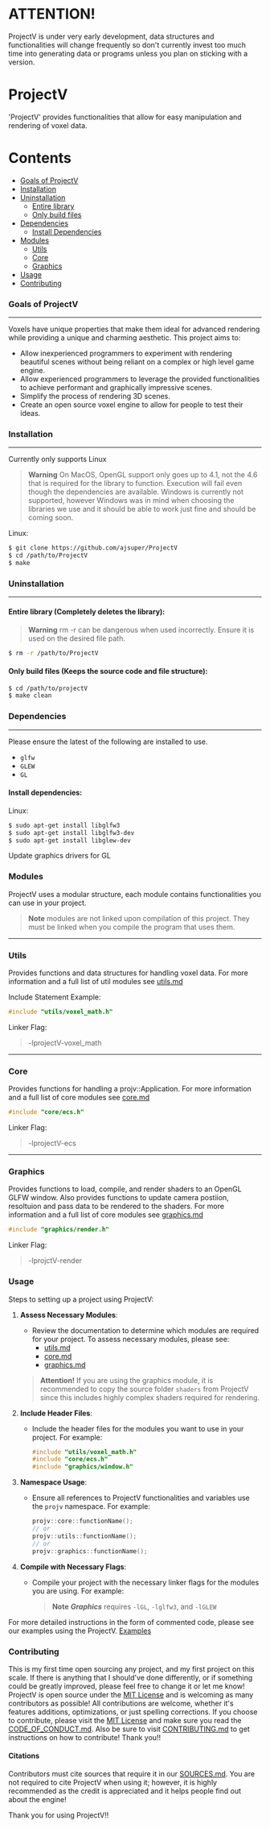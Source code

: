 # ATTENTION!
ProjectV is under very early development, data structures and functionalities will change frequently so don't currently invest too much time into generating data or programs unless you plan on sticking with a version.

# ProjectV

'ProjectV' provides functionalities that allow for easy manipulation and rendering of voxel data.

# Contents

- [Goals of ProjectV](#Goals-of-ProjectV)
- [Installation](#installation)
- [Uninstallation](#uninstallation)
    - [Entire library](#entire-library)
    - [Only build files](#only-build-files)
- [Dependencies](#dependencies)
    - [Install Dependencies](#install-dependencies)
- [Modules](#modules)
    - [Utils](#utils)
    - [Core](#core)
    - [Graphics](#graphics)
- [Usage](#usage)
- [Contributing](#contributing)

### Goals of ProjectV

---

Voxels have unique properties that make them ideal for advanced rendering while providing a unique and charming aesthetic. This project aims to:

- Allow inexperienced programmers to experiment with rendering beautiful scenes without being reliant on a complex or high level game engine.
- Allow experienced programmers to leverage the provided functionalities to achieve performant and graphically impressive scenes. 
- Simplify the process of rendering 3D scenes.
- Create an open source voxel engine to allow for people to test their ideas.

### Installation

---

Currently only supports Linux

> **Warning** On MacOS, OpenGL support only goes up to 4.1, not the 4.6 that is required for the library to function. Execution will fail even though the dependencies are available. Windows is currently not supported, however Windows was in mind when choosing the libraries we use and it should be able to work just fine and should be coming soon.

Linux:
```bash
$ git clone https://github.com/ajsuper/ProjectV
$ cd /path/to/ProjectV
$ make
```

### Uninstallation

---

#### Entire library (Completely deletes the library):

> **Warning** rm -r can be dangerous when used incorrectly. Ensure it is used on the desired file path.
```bash
$ rm -r /path/to/ProjectV
```

#### Only build files (Keeps the source code and file structure):

```bash
$ cd /path/to/projectV
$ make clean
```

### Dependencies

---

Please ensure the latest of the following are installed to use.

- `glfw`
- `GLEW`
- `GL`

#### Install dependencies:

Linux:

```bash
$ sudo apt-get install libglfw3
$ sudo apt-get install libglfw3-dev
$ sudo apt-get install libglew-dev
```
Update graphics drivers for GL

### Modules

ProjectV uses a modular structure, each module contains functionalities you can use in your project.

> **Note** modules are not linked upon compilation of this project. They must be linked when you compile the program that uses them.

---
### Utils

Provides functions and data structures for handling voxel data. For more information and a full list of util modules see [utils.md](../include/utils/utils.md)

Include Statement Example:

```C++
#include "utils/voxel_math.h"
```

Linker Flag:
>-lprojectV-voxel_math

---
### Core

Provides functions for handling a projv::Application. For more information and a full list of core modules see [core.md](../include/core/core.md)

```C++
#include "core/ecs.h"
```

Linker Flag:
>-lprojectV-ecs

---
### Graphics

Provides functions to load, compile, and render shaders to an OpenGL GLFW window. Also provides functions to update camera postiion, resoltuion and pass data to be rendered to the shaders. For more information and a full list of core modules see [graphics.md](../include/graphics/graphics.md)

```C++
#include "graphics/render.h"
```

Linker Flag:
>-lprojctV-render

### Usage

Steps to setting up a project using ProjectV:

1. **Assess Necessary Modules**:
    - Review the documentation to determine which modules are required for your project. To assess necessary modules, please see: 
        - [utils.md](../include/utils/utils.md)
        - [core.md](../include/core/core.md)
        - [graphics.md](../include/graphics/graphics.md)

    > **Attention!** If you are using the graphics module, it is recommended to copy the source folder `shaders` from ProjectV since this includes highly complex shaders required for rendering.

2. **Include Header Files**:
    - Include the header files for the modules you want to use in your project. For example:
        ```cpp
        #include "utils/voxel_math.h"
        #include "core/ecs.h"
        #include "graphics/window.h"
        ```

3. **Namespace Usage**:
    - Ensure all references to ProjectV functionalities and variables use the `projv` namespace. For example:
        ```cpp
        projv::core::functionName();
        // or
        projv::utils::functionName();
        // or
        projv::graphics::functionName();
        ```

4. **Compile with Necessary Flags**:
    - Compile your project with the necessary linker flags for the modules you are using. For example:
        > **Note** ***Graphics*** requires `-lGL`, `-lglfw3`, and `-lGLEW`

For more detailed instructions in the form of commented code, please see our examples using the ProjectV. [Examples](/docs/examples)

### Contributing

This is my first time open sourcing any project, and my first project on this scale. If there is anything that I should've done differently, or if something could be greatly improved, please feel free to change it or let me know! ProjectV is open source under the [MIT License](/docs/LICENSE.md) and is welcoming as many contributors as possible! All contributions are welcome, whether it's features additions, optimizations, or just spelling corrections. If you choose to contribute, please visit the [MIT License](/docs/LICENSE.md) and make sure you read the [CODE_OF_CONDUCT.md](/docs/CODE_OF_CONDUCT.md). Also be sure to visit [CONTRIBUTING.md](/docs/CONTRIBUTING.md) to get instructions on how to contribute! Thank you!!

#### Citations

Contributors must cite sources that require it in our [SOURCES.md](/docs/SOURCES.md). You are not required to cite ProjectV when using it; however, it is highly recommended as the credit is appreciated and it helps people find out about the engine!

Thank you for using ProjectV!!
